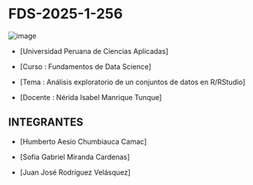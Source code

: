 # FDS-2025-1-256
![image](https://github.com/user-attachments/assets/b47b251e-e65c-46c3-a1a4-f0c28ab554dc)

- [Universidad Peruana de Ciencias Aplicadas]

- [Curso : Fundamentos de Data Science]

- [Tema : Análisis exploratorio de un conjuntos de datos en R/RStudio]

- [Docente : Nérida Isabel Manrique Tunque]
## INTEGRANTES

- [Humberto Aesio Chumbiauca Camac]

- [Sofia Gabriel Miranda Cardenas]

- [Juan José Rodríguez Velásquez]
